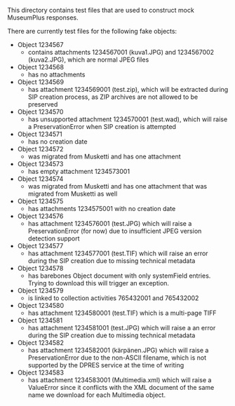 This directory contains test files that are used to construct mock MuseumPlus responses.

There are currently test files for the following fake objects:

* Object 1234567
  * contains attachments 1234567001 (kuva1.JPG) and 1234567002 (kuva2.JPG), which are normal JPEG files
* Object 1234568
  * has no attachments
* Object 1234569
  * has attachment 1234569001 (test.zip), which will be extracted during SIP creation process, as ZIP archives are not allowed to be preserved
* Object 1234570
  * has unsupported attachment 1234570001 (test.wad), which will raise a PreservationError when SIP creation is attempted
* Object 1234571
  * has no creation date
* Object 1234572
  * was migrated from Musketti and has one attachment
* Object 1234573
  * has empty attachment 1234573001
* Object 1234574
  * was migrated from Musketti and has one attachment that was migrated from Musketti as well
* Object 1234575
  * has attachments 1234575001 with no creation date
* Object 1234576
  * has attachment 1234576001 (test.JPG) which will raise a PreservationError (for now) due to insufficient JPEG version detection support
* Object 1234577
  * has attachment 1234577001 (test.TIF) which will raise an error during the SIP creation due to missing technical metadata
* Object 1234578
  * has barebones Object document with only systemField entries. Trying to download this will trigger an exception.
* Object 1234579
  * is linked to collection activities 765432001 and 765432002
* Object 1234580
  * has attachment 1234580001 (test.TIF) which is a multi-page TIFF
* Object 1234581
  * has attachment 1234581001 (test.JPG) which will raise a an error during the SIP creation due to missing technical metadata
* Object 1234582
  * has attachment 1234582001 (kärpänen.JPG) which will raise a PreservationError due to the non-ASCII filename, which is not supported by the DPRES service at the time of writing
* Object 1234583
  * has attachment 1234583001 (Multimedia.xml) which will raise a ValueError since it conflicts with the XML document of the same name we download for each Multimedia object.
